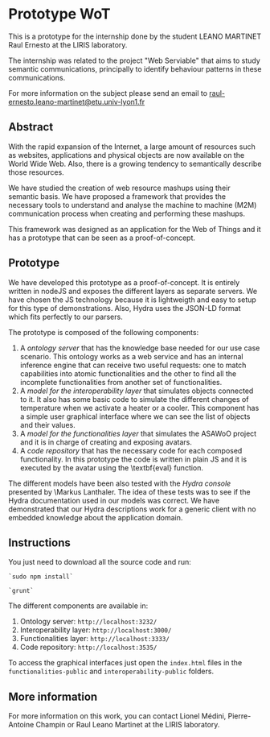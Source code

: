 # Prototype WoT

This is a prototype for the internship done by the student LEANO MARTINET Raul Ernesto at the LIRIS laboratory.

The internship was related to the project "Web Serviable" that aims to study semantic communications, principally to identify behaviour patterns in these communications.

For more information on the subject please send an email to raul-ernesto.leano-martinet@etu.univ-lyon1.fr

## Abstract

With the rapid expansion of the Internet, a large amount of resources such as websites, applications and physical objects are now available on the World Wide Web. Also, there is a growing tendency to semantically describe those resources.

We have studied the creation of web resource mashups using their semantic basis. We have proposed a framework that provides the necessary tools to understand and analyse the machine to machine (M2M) communication process when creating and performing these mashups.

This framework was designed as an application for the Web of Things and it has a prototype that can be seen as a proof-of-concept.

## Prototype

We have developed this prototype as a proof-of-concept. It is entirely written in nodeJS and exposes the different layers as separate servers. We have chosen the JS technology because it is lightweigth and easy to setup for this type of demonstrations. Also, Hydra uses the JSON-LD format which fits perfectly to our parsers.

The prototype is composed of the following components:

1. A *ontology server* that has the knowledge base needed for our use case scenario. This ontology works as a web service and has an internal inference engine that can receive two useful requests: one to match capabilities into atomic functionalities and the other to find all the incomplete functionalities from another set of functionalities.
2. A *model for the interoperability layer* that simulates objects connected to it. It also has some basic code to simulate the different changes of temperature when we activate a heater or a cooler. This component has a simple user graphical interface where we can see the list of objects and their values.
3. A *model for the functionalities layer* that simulates the ASAWoO project and it is in charge of creating and exposing avatars.
4. A *code repository* that has the necessary code for each composed functionality. In this prototype the code is written in plain JS and it is executed by the avatar using the \textbf{eval} function.

The different models have been also tested with the *Hydra console* presented by \Markus Lanthaler. The idea of these tests was to see if the Hydra documentation used in our models was correct. We have demonstrated that our Hydra descriptions work for a generic client with no embedded knowledge about the application domain.

## Instructions

You just need to download all the source code and run:

    `sudo npm install`

    `grunt`

The different components are available in:

1. Ontology server: `http://localhost:3232/`
2. Interoperability layer: `http://localhost:3000/`
3. Functionalities layer: `http://localhost:3333/`
4. Code repository: `http://localhost:3535/`

To access the graphical interfaces just open the `index.html` files in the `functionalities-public` and `interoperability-public` folders.

## More information

For more information on this work, you can contact Lionel Médini, Pierre-Antoine Champin or Raul Leano Martinet at the LIRIS laboratory.
